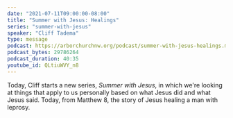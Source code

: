 ```yaml
---
date: "2021-07-11T09:00:00-08:00"
title: "Summer with Jesus: Healings"
series: "summer-with-jesus"
speaker: "Cliff Tadema"
type: message
podcast: https://arborchurchnw.org/podcast/summer-with-jesus-healings.m4a
podcast_bytes: 29786264
podcast_duration: 40:35
youtube_id: QLtiuWVY_n8
---
```


Today, Cliff starts a new series, *Summer with Jesus*, in which we're looking at things that apply to us personally based on what Jesus did and what Jesus said. Today, from Matthew 8, the story of Jesus healing a man with leprosy.

